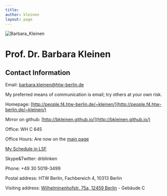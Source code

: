 ```yaml
---
title:
author: kleinen
layout: page
---
```


 ![Barbara_Kleinen]({{site.baseurl}}images/bkleinen.jpg)

# Prof. Dr. Barbara Kleinen
## Contact Information


Email: barbara.kleinen@htw-berlin.de

My preferred means of communication is email; try others at your own risk.

Homepage: [http://people.f4.htw-berlin.de/~kleinen/](http://people.f4.htw-berlin.de/~kleinen/)

Mirror on github: [http://bkleinen.github.io/](http://bkleinen.github.io/)

Office: WH C 645

Office Hours: Are now on the [main page]({{site.baseurl}})

[My Schedule in LSF](https://lsf.htw-berlin.de/qisserver/rds?state=wplan&act=DDozent&pool=DDozent&show=plan&P.vx=kurz&personal.pid=3545)

Skype&Twitter: drblinken

Phone: +49 30 5019-3499

Postal address:
HTW Berlin, Fachbereich 4, 10313 Berlin

Visiting address:
[Wilhelminenhofstr. 75a, 12459 Berlin](https://www.htw-berlin.de/campus/campus-wilhelminenhof/) - Gebäude C
